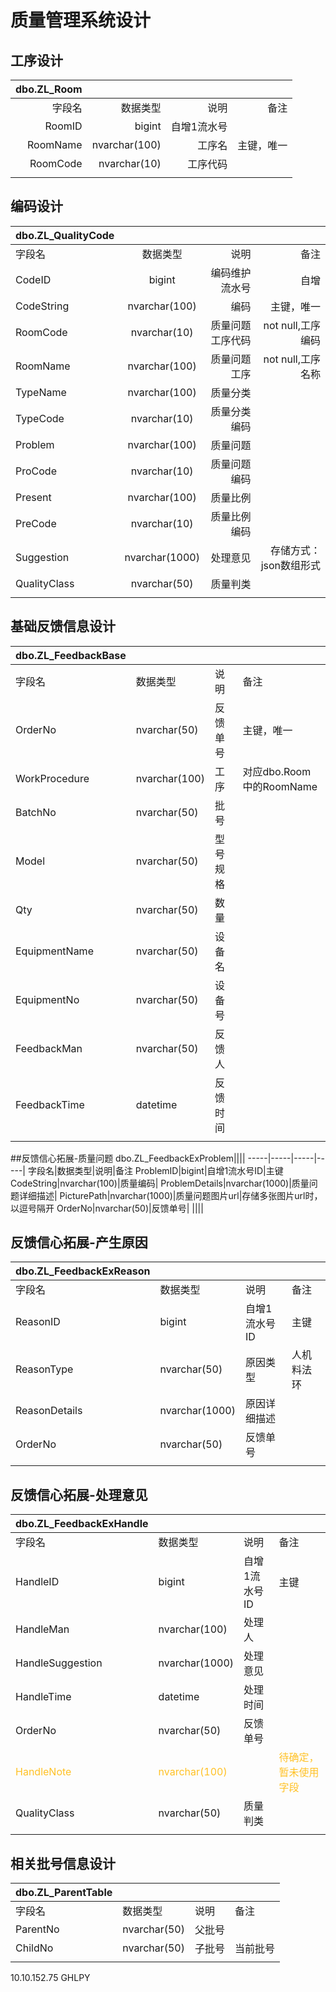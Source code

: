 # 质量管理系统设计
## 工序设计
dbo.ZL_Room||||
-----:|-----:|-----:|-----:|
字段名|数据类型|说明|备注
RoomID|bigint|自增1流水号|
RoomName|nvarchar(100)|工序名|主键，唯一
RoomCode|nvarchar(10)|工序代码|
||||

## 编码设计
dbo.ZL_QualityCode||||
-----|:-----:|-----:|-----:|
字段名|数据类型|说明|备注
CodeID|bigint|编码维护流水号|自增
CodeString|nvarchar(100)|编码|主键，唯一
RoomCode|nvarchar(10)|质量问题工序代码|not null,工序编码
RoomName|nvarchar(100)|质量问题工序|not null,工序名称
TypeName|nvarchar(100)|质量分类|
TypeCode|nvarchar(10)|质量分类编码|
Problem|nvarchar(100)|质量问题|
ProCode|nvarchar(10)|质量问题编码|
Present|nvarchar(100)|质量比例|
PreCode|nvarchar(10)|质量比例编码|
Suggestion|nvarchar(1000)|处理意见|存储方式：json数组形式
QualityClass|nvarchar(50)|质量判类|
|||||
## 基础反馈信息设计
dbo.ZL_FeedbackBase||||
-----|-----|-----|-----|
字段名|数据类型|说明|备注
OrderNo|nvarchar(50)|反馈单号|主键，唯一
WorkProcedure|nvarchar(100)|工序|对应dbo.Room中的RoomName
BatchNo|nvarchar(50)|批号|
Model|nvarchar(50)|型号规格|
Qty|nvarchar(50)|数量|
EquipmentName|nvarchar(50)|设备名|
EquipmentNo|nvarchar(50)|设备号|
FeedbackMan|nvarchar(50)|反馈人
FeedbackTime|datetime|反馈时间
||||
##反馈信心拓展-质量问题
dbo.ZL_FeedbackExProblem||||
-----|-----|-----|-----|
字段名|数据类型|说明|备注
ProblemID|bigint|自增1流水号ID|主键
CodeString|nvarchar(100)|质量编码|
ProblemDetails|nvarchar(1000)|质量问题详细描述|
PicturePath|nvarchar(1000)|质量问题图片url|存储多张图片url时，以逗号隔开
OrderNo|nvarchar(50)|反馈单号|
||||
## 反馈信心拓展-产生原因
dbo.ZL_FeedbackExReason||||
-----|-----|-----|-----|
字段名|数据类型|说明|备注
ReasonID|bigint|自增1流水号ID|主键
ReasonType|nvarchar(50)|原因类型|人机料法环
ReasonDetails|nvarchar(1000)|原因详细描述|
OrderNo|nvarchar(50)|反馈单号|
||||
## 反馈信心拓展-处理意见
dbo.ZL_FeedbackExHandle||||
-----|-----|-----|-----|
字段名|数据类型|说明|备注
HandleID|bigint|自增1流水号ID|主键
HandleMan|nvarchar(100)|处理人|
HandleSuggestion|nvarchar(1000)|处理意见|
HandleTime|datetime|处理时间|
OrderNo|nvarchar(50)|反馈单号|
<div style="color:#FFC125">HandleNote</div>|<div style="color:#FFC125">nvarchar(100)</div>|<div style="color:#FFC125"></div>|<div style="color:#FFC125">待确定，暂未使用字段</div>
QualityClass|nvarchar(50)|质量判类|
|||||

## 相关批号信息设计
dbo.ZL_ParentTable||||
-----|-----|-----|-----|
字段名|数据类型|说明|备注
ParentNo|nvarchar(50)|父批号|
ChildNo|nvarchar(50)|子批号|当前批号
|||||





10.10.152.75
GHLPY



